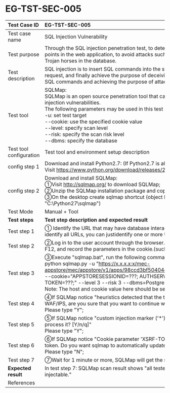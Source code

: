 # EG-TST-SEC-005



| Test Case ID            | EG-TST-SEC-005                                               |
| :---------------------- | :----------------------------------------------------------- |
| Test case name          | SQL Injection Vulnerability                                  |
| Test purpose            | Through the SQL injection penetration test, to determine whether there are SQL injection points in the web application,  to avoid attacks such as information leakage or writing Trojan horses in the database. |
| Test description        | SQL injection is to insert SQL commands into the string of Web form submission or page request, and finally achieve the purpose of deceiving the server to execute malicious SQL commands and achieving the purpose of attack. |
| Test tool               | SQLMap:<br/>SQLMap is an open source penetration tool that can automatically detect and exploit SQL injection vulnerabilities. <br/>The following parameters may be used in this test case:<br/>-u: set test target<br/>--cookie: use the specified cookie value<br/>--level: specify scan level<br/>--risk: specify the scan risk level<br/>--dbms: specify the database |
| Test tool configuration | Test tool and environment setup description                  |
| config step 1           | Download and install Python2.7: (If Python2.7 is already installed, you can skip this step)<br/>Visit https://www.python.org/download/releases/2.7/ to download and install Python2.7; |
| config step 2           | Download and install SQLMap: <br/>①Visit http://sqlmap.org/ to download SQLMap;<br/>②Unzip the SQLMap installation package and copy it to the "C:\Python27" directory;<br/>③On the desktop create sqlmap shortcut (object location is cmd, starting location is "C:\Python27\sqlmap") |
| Test Mode               | Manual + Tool                                                |
| **Test steps**          | **Test step description and expected result**                |
| Test step 1             | ① Identify the URL that may have database interaction;(Normally, you don't need to identify all URLs, you can justidentify one or more URLs as needed)<br/> |
| Test step 2             | ②Log in to the user account through the browser. View the obtained cookie through F12, and record the parameters in the cookie.(such as "xxxSESSIONID=???")<br/> |
| Test step 3             | ③Execute "sqlmap.bat", run the following command to execute the test:<br/>python sqlmap.py -u "https://x.x.x.x:x/mec-appstore/mec/appstore/v1/apps/98ccd3bf50404cc79330c7c171976b93/packages*/" --cookie="APPSTORESESSIONID=???; AUTHSERVERSESSIONID=?? ?; XSRF-TOKEN=???;" --level 3 --risk 3 --dbms=PostgreSQL<br/>Note: The host and cookie value here should be set according to the actual situation<br/> |
| Test step 4             | ④If SQLMap notice  "heuristics detected that the target is protected by some kind of WAF/IPS, are you sure that you want to continue with further target testing? [Y/n]"<br/>Please type "Y"; |
| Test step 5             | ⑤If SQLMap notice  "custom injection marker ('*') found in option '-u'. Do you want to process it? [Y/n/q]"<br/>Please type "Y"; |
| Test step 6             | ⑥If SQLMap notice  "Cookie parameter 'XSRF-TOKEN' appears to hold anti-CSRF token. Do you want sqlmap to automatically update it in further requests? [y/N]"<br/>Please type "N"; |
| Test step 7             | ⑦Wait for 1 minute or more, SQLMap will get the scan result. |
| **Expected result**     | In test step 7: SQLMap scan result shows "all tested parameters do not appear to be injectable."<br/> |
| References              |                                                              |

